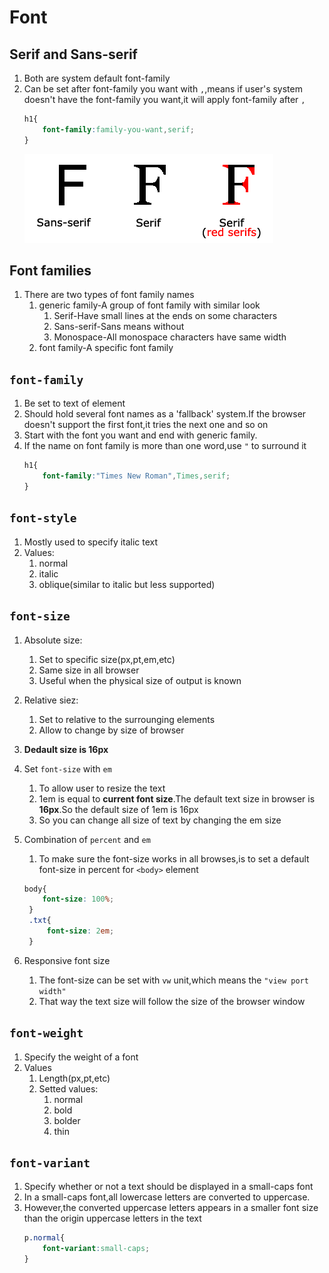 # Font

## Serif and Sans-serif
1. Both are system default font-family
2. Can be set after font-family you want with `,`,means if user's system doesn't have the font-family you want,it will apply font-family after `,`
   ```css
   h1{
       font-family:family-you-want,serif;
   }
   ```
    ![](./resources/serif.gif)

## Font families
1. There are two types of font family names
   1. generic family-A group of font family with similar look
      1. Serif-Have small lines at the ends on some characters
      2. Sans-serif-Sans means without
      3. Monospace-All monospace characters have same width
   2. font family-A specific font family
   
## `font-family`
1. Be set to text of element
2. Should hold several font names as a 'fallback' system.If the browser doesn't support the first font,it tries the next one and so on
3. Start with the font you want and end with generic family.
4. If the name on font family is more than one word,use `"` to surround it
   ```css
   h1{
       font-family:"Times New Roman",Times,serif;
   }
   ```

## `font-style`
1. Mostly used to specify italic text
2. Values:
   1. normal
   2. italic
   3. oblique(similar to italic but less supported)

## `font-size`
1. Absolute size:
   1. Set to specific size(px,pt,em,etc)
   2. Same size in all browser
   3. Useful when the physical size of output is known
2. Relative siez:
   1. Set to relative to the surrounging elements
   2. Allow to change by size of browser
3. **Dedault size is 16px**
4. Set `font-size` with `em`
   1. To allow user to resize the text
   2. 1em is equal to **current font size**.The default text size in browser is **16px**.So the default size of 1em is 16px
   3. So you can change all size of text by changing the em size
5. Combination of `percent` and `em`
   1. To make sure the font-size works in all browses,is to set a default font-size in percent for `<body>` element
   ```css
   body{
       font-size: 100%;
    }
    .txt{
        font-size: 2em;
    }
   ```

6. Responsive font size
   1. The font-size can be set with `vw` unit,which means the `"view port width"`
   2. That way the text size will follow the size of the browser window
## `font-weight`
1. Specify the weight of a font
2. Values
   1. Length(px,pt,etc)
   2. Setted values:
      1. normal
      2. bold
      3. bolder
      4. thin
   
## `font-variant`
1. Specify whether or not a text should be displayed in a small-caps font
2. In a small-caps font,all lowercase letters are converted to uppercase.
3. However,the converted uppercase letters appears in a smaller font size than the origin uppercase letters in the text
   ```css
   p.normal{
       font-variant:small-caps;
   }
   ```